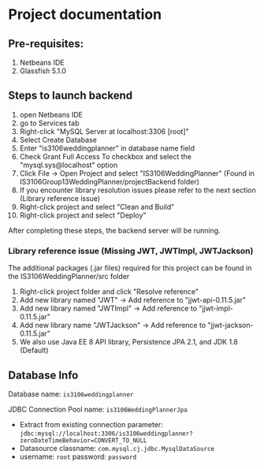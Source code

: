 # Project documentation

## Pre-requisites: 
1) Netbeans IDE 
2) Glassfish 5.1.0

## Steps to launch backend 
1) open Netbeans IDE
2) go to Services tab
3) Right-click "MySQL Server at localhost:3306 [root]"
4) Select Create Database
5) Enter "is3106weddingplanner" in database name field
6) Check Grant Full Access To checkbox and select the "mysql.sys@localhost" option
7) Click File -> Open Project and select "IS3106WeddingPlanner" (Found in IS3106Group13WeddingPlanner/projectBackend folder)
8) If you encounter library resolution issues please refer to the next section (Library reference issue)
9) Right-click project and select "Clean and Build"
10) Right-click project and select "Deploy"

After completing these steps, the backend server will be running.

### Library reference issue (Missing JWT, JWTImpl, JWTJackson)
The additional packages (.jar files) required for this project can be found in the IS3106WeddingPlanner/src folder
1) Right-click project folder and click "Resolve reference"
2) Add new library named "JWT" -> Add reference to "jjwt-api-0.11.5.jar"
3) Add new library named "JWTImpl" -> Add reference to "jjwt-impl-0.11.5.jar"
4) Add new library name "JWTJackson" -> Add reference to "jjwt-jackson-0.11.5.jar"
5) We also use Java EE 8 API library, Persistence JPA 2.1, and JDK 1.8 (Default) 

## Database Info
Database name: `is3106weddingplanner`

JDBC Connection Pool name: `is3106WeddingPlannerJpa`

- Extract from existing connection parameter: `jdbc:mysql://localhost:3306/is3106weddingplanner?zeroDateTimeBehavior=CONVERT_TO_NULL`
- Datasource classname: `com.mysql.cj.jdbc.MysqlDataSource`
- username: `root` password: `password`
